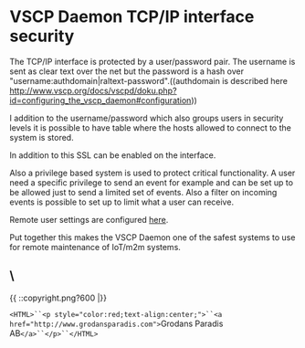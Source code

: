 # VSCP Daemon TCP/IP interface security 

The TCP/IP interface is protected by a user/password pair. The username is sent as clear text over the net but the password is a hash over "username:authdomain|raltext-password".((authdomain is described here http://www.vscp.org/docs/vscpd/doku.php?id=configuring_the_vscp_daemon#configuration))

I addition to the username/password which also groups users in security levels it is possible to have table where the hosts allowed to connect to the system is stored.

In addition to this SSL can be enabled on the interface.

Also a privilege based system is used to protect critical functionality. A user need a specific privilege to send an event for example and can be set up to be allowed just to send a limited set of events. Also a filter on incoming events is possible to set up to limit what a user can receive.

Remote user settings are configured [here](http://www.vscp.org/docs/vscpd/doku.php?id=configuring_the_vscp_daemon&#remote_user_settings).

Put together this makes the VSCP Daemon one of the safest systems to use for remote maintenance of IoT/m2m systems.

\\ 
----
{{  ::copyright.png?600  |}}

`<HTML>``<p style="color:red;text-align:center;">``<a href="http://www.grodansparadis.com">`Grodans Paradis AB`</a>``</p>``</HTML>`
